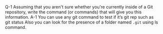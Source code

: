 
Q-1 Assuming that you aren't sure whether you're currently inside of a Git repository, write the command (or commands) that will give you this information.
A-1 You can use any git command to test if it’s git rep such as
git status
Also you can look for the presence of a folder named `.git` using ls command.

